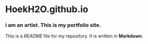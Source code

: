 # HoekH2O.github.io

### i am an artist. This is my portfolio site.

This is a *README* file for my repository. It is written in **Markdown**.
